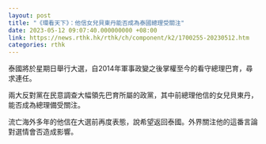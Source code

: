 ```yaml
---
layout: post
title: "《環看天下》：他信女兒貝東丹能否成為泰國總理受關注"
date: 2023-05-12 09:07:40.000000000 +08:00
link: https://news.rthk.hk/rthk/ch/component/k2/1700255-20230512.htm
categories: rthk
---
```


泰國將於星期日舉行大選，自2014年軍事政變之後掌權至今的看守總理巴育，尋求連任。

兩大反對黨在民意調查大幅領先巴育所屬的政黨，其中前總理他信的女兒貝東丹，能否成為總理備受關注。

流亡海外多年的他信在大選前再度表態，說希望返回泰國。外界關注他的這番言論對選情會否造成影響。
